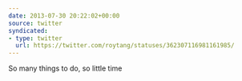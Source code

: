 ```yaml
---
date: 2013-07-30 20:22:02+00:00
source: twitter
syndicated:
- type: twitter
  url: https://twitter.com/roytang/statuses/362307116981161985/
---
```


So many things to do, so little time